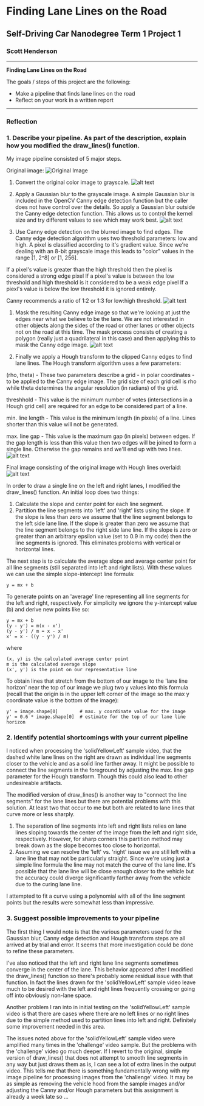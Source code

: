 # **Finding Lane Lines on the Road**

## Self-Driving Car Nanodegree Term 1 Project 1
### Scott Henderson

---

**Finding Lane Lines on the Road**

The goals / steps of this project are the following:
* Make a pipeline that finds lane lines on the road
* Reflect on your work in a written report


[//]: # (Image References)

[image0]: test_images/solidWhiteRight.jpg "Original Image"
[image1]: ./test_images_output/solidWhiteRight_1Gray.jpg "Grayscale"
[image2]: ./test_images_output/solidWhiteRight_2Blur.jpg "Blurred Grayscale"
[image3]: ./test_images_output/solidWhiteRight_3CannyEdges.jpg "Canny Edges"
[image4]: ./test_images_output/solidWhiteRight_4MaskedCannyEdges.jpg "Masked Canny Edges"
[image5]: ./test_images_output/solidWhiteRight_5HoughLines.jpg "Hough Lines"
[image6]: ./test_images_output/solidWhiteRight_LaneLines.jpg "Lane Lines"

---

### Reflection

### 1. Describe your pipeline. As part of the description, explain how you modified the draw_lines() function.

My image pipeline consisted of 5 major steps.

Original image:
![][image0]

1. Convert the original color image to grayscale.
![alt text][image1]

1. Apply a Gaussian blur to the grayscale image. A simple Gaussian blur is included in the OpenCV Canny edge detection function but the caller does not have control over the details. So apply a Gaussian blur outside the Canny edge detection function. This allows us to control the kernel size and try different values to see which may work best.
![alt text][image2]

1. Use Canny edge detection on the blurred image to find edges. The Canny edge detection algorithm uses two threshold parameters: low and high. A pixel is classified according to it's gradient value. Since we're dealing with an 8-bit grayscale image this leads to "color" values in the range [1, 2^8] or [1, 256].

  If a pixel's value is greater than the high threshold then the pixel is considered a strong edge pixel
  If a pixel's value is between the low threshold and high threshold is it considered to be a weak edge pixel
  If a piexl's value is below the low threshold it is ignored entirely.

  Canny recommends a ratio of 1:2 or 1:3 for low:high threshold.
  ![alt text][image3]

1. Mask the resulting Canny edge image so that we're looking at just the edges near what we believe to be the lane. We are not interested in other objects along the sides of the road or other lanes or other objects not on the road at this time. The mask process consists of creating a polygon (really just a quadrilateral in this case) and then applying this to mask the Canny edge image.
![alt text][image4]

1. Finally we apply a Hough transform to the clipped Canny edges to find lane lines. The Hough transform algorithm uses a few parameters:

  (rho, theta) - These two parameters describe a grid - in polar coordinates - to be applied to the Canny edge image. The grid size of each grid cell is rho while theta determines the angular resolution (in radians) of the grid.

  threshhold - This value is the minimum number of votes (intersections in a Hough grid cell) are required for an edge to be considered part of a line.

  min. line length - This value is the minimum length (in pixels) of a line. Lines shorter than this value will not be generated.

  max. line gap - This value is the maximum gap (in pixels) between edges. If the gap length is less than this value then two edges will be joined to form a single line. Otherwise the gap remains and we'll end up with two lines.
  ![alt text][image5]

Final image consisting of the original image with Hough lines overlaid:
![alt text][image6]


In order to draw a single line on the left and right lanes, I modified the draw_lines() function.  An initial loop does two things:

1. Calculate the slope and center point for each line segment.
1. Partition the line segments into 'left' and 'right' lists using the slope. If the slope is less than zero we assume that the line segment belongs to the left side lane line. If the slope is greater than zero we assume that the line segment belongs to the right side lane line. If the slope is zero or greater than an arbitrary epsilon value (set to 0.9 in my code) then the line segments is ignored. This eliminates problems with vertical or horizontal lines.

The next step is to calculate the average slope and average center point for all line segments (still separated into left and right lists).  With these values we can use the simple slope-intercept line formula:

    y = mx + b

To generate points on an 'average' line representing all line segments for the left and right, respectively. For simplicity we ignore the y-intercept value (b) and derive new points like so:

    y = mx + b
    (y - y') = m(x - x')
    (y - y') / m = x - x'
    x' = x - ((y - y') / m)

where

    (x, y) is the calculated average center point
    m is the calculated average slope
    (x', y') is the point on our representative line

To obtain lines that stretch from the bottom of our image to the 'lane line horizon' near the top of our image we plug two y values into this formula (recall that the origin is in the upper left corner of the image so the max y coordinate value is the bottom of the image):

    y' = image.shape[0]        # max. y coordinate value for the image
    y' = 0.6 * image.shape[0]  # estimate for the top of our lane line horizon



### 2. Identify potential shortcomings with your current pipeline


I noticed when processing the 'solidYellowLeft' sample video, that the dashed white lane lines on the right are drawn as individual line segments closer to the vehicle and as a solid line farther away. It might be possible to connect the line segments in the foreground by adjusting the max. line gap parameter for the Hough transform. Though this could also lead to other undesireable artifacts.

The modified version of draw_lines() is another way to "connect the line segments" for the lane lines but there are potential problems with this solution. At least two that occur to me but both are related to lane lines that curve more or less sharply.

1. The separation of line segments into left and right lists relies on lane lines sloping towards the center of the image from the left and right side, respectively. However, for sharp corners this partition method may break down as the slope becomes too close to horizontal.
1. Assuming we can resolve the 'left' vs. 'right' issue we are still left with a lane line that may not be particularly straight. Since we're using just a simple line formula the line may not match the curve of the lane line. It's possible that the lane line will be close enough closer to the vehicle but the accuracy could diverge significantly farther away from the vehicle due to the curing lane line.

I attempted to fit a curve using a polynomial with all of the line segment points but the results were somewhat less than impressive.


### 3. Suggest possible improvements to your pipeline

The first thing I would note is that the various parameters used for the Gaussian blur, Canny edge detection and Hough transform steps are all arrived at by trial and error. It seems that more investigation could be done to refine these parameters.

I've also noticed that the left and right lane line segments sometimes converge in the center of the lane. This behavior appeared after I modified the draw_lines() function so there's probably some residual issue with that function. In fact the lines drawn for the 'solidYellowLeft' sample video leave much to be desired with the left and right lines frequently crossing or going off into obviously non-lane space.

Another problem I ran into in initial testing on the 'solidYellowLeft' sample video is that there are cases where there are no left lines or no right lines due to the simple method used to partition lines into left and right. Definitely some improvement needed in this area.

The issues noted above for the 'solidYellowLeft' sample video were amplified many times in the 'challenge' video sample. But the problems with the 'challenge' video go much deeper. If I revert to the original, simple version of draw_lines() that does not attempt to smooth line segments in any way but just draws them as is, I can see a lot of extra lines in the output video. This tells me that there is something fundamentally wrong with my image pipeline for processing images from the 'challenge' video. It may be as simple as removing the vehicle hood from the sample images and/or adjusting the Canny and/or Hough parameters but this assignment is already a week late so ...
